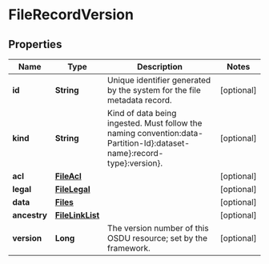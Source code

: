 
# FileRecordVersion

## Properties
Name | Type | Description | Notes
------------ | ------------- | ------------- | -------------
**id** | **String** | Unique identifier generated by the system for the file metadata record. |  [optional]
**kind** | **String** | Kind of data being ingested. Must follow the naming convention:data-Partition-Id}:dataset-name}:record-type}:version}. |  [optional]
**acl** | [**FileAcl**](FileAcl.md) |  |  [optional]
**legal** | [**FileLegal**](FileLegal.md) |  |  [optional]
**data** | [**Files**](Files.md) |  |  [optional]
**ancestry** | [**FileLinkList**](FileLinkList.md) |  |  [optional]
**version** | **Long** | The version number of this OSDU resource; set by the framework. |  [optional]



